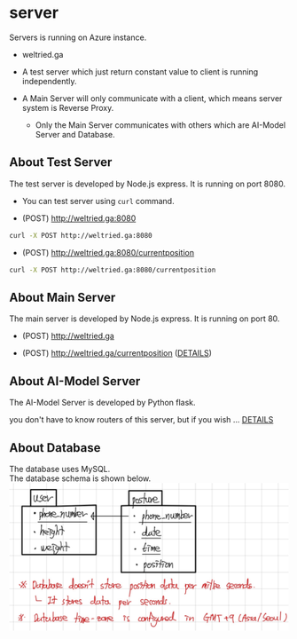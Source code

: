 # server
Servers is running on Azure instance.
* weltried.ga

* A test server which just return constant value to client is running independently.

* A Main Server will only communicate with a client, which means server system is Reverse Proxy.
    - Only the Main Server communicates with others which are AI-Model Server and Database.

## About Test Server
The test server is developed by Node.js express. It is running on port 8080.
* You can test server using `curl` command.

* (POST) http://weltried.ga:8080
``` bash
curl -X POST http://weltried.ga:8080
```

* (POST) http://weltried.ga:8080/currentposition
``` bash
curl -X POST http://weltried.ga:8080/currentposition
```

## About Main Server
The main server is developed by Node.js express. It is running on port 80.
* (POST) http://weltried.ga

* (POST) http://weltried.ga/currentposition ([DETAILS](./Main/#currentposition))

## About AI-Model Server
The AI-Model Server is developed by Python flask.
<p>you don't have to know routers of this server,
but if you wish ... <a href="./AI-Model">DETAILS</a></p>

## About Database
The database uses MySQL.<br/>
The database schema is shown below.
![database schema](./Database/database_schema.jpg)
